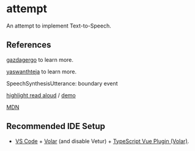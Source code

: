 # attempt

An attempt to implement Text-to-Speech.

## References

[gazdagergo](https://github.com/gazdagergo/text-to-speech) to learn more.


[yaswanthteja](https://dev.to/yaswanthteja/text-to-speech-converter-in-html-css-javascript-3eme) to learn more.

SpeechSynthesisUtterance: boundary event

[highlight read aloud](https://stackoverflow.com/questions/71989908/how-to-highlight-text-as-per-audio-on-a-website-in-realtime-as-the-audio-narrate) / [demo](https://codesandbox.io/p/sandbox/tts-with-word-highlight-czvdgy?file=%2Fsrc%2Findex.js%3A4%2C1-7%2C3)

[MDN](https://mdn.github.io/dom-examples/web-speech-api/speak-easy-synthesis/)


## Recommended IDE Setup

- [VS Code](https://code.visualstudio.com/) + [Volar](https://marketplace.visualstudio.com/items?itemName=Vue.volar) (and disable Vetur) + [TypeScript Vue Plugin (Volar)](https://marketplace.visualstudio.com/items?itemName=Vue.vscode-typescript-vue-plugin).
